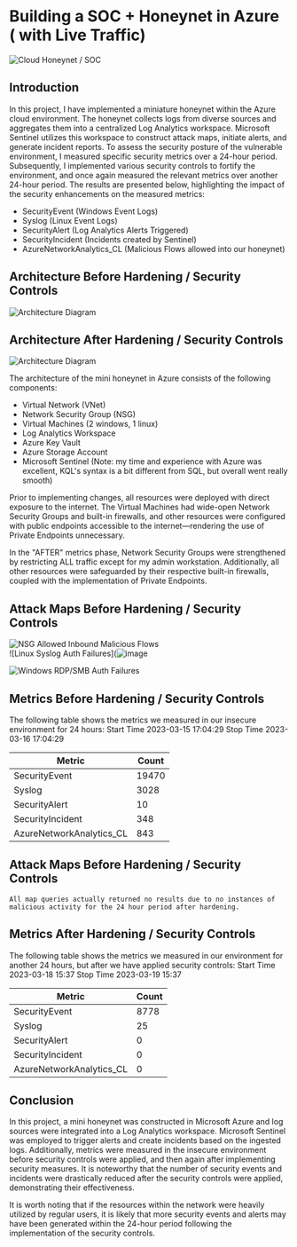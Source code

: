 # Building a SOC + Honeynet in Azure ( with Live Traffic)
![Cloud Honeynet / SOC](https://i.imgur.com/ZWxe03e.jpg)

## Introduction

In this project, I have implemented a miniature honeynet within the Azure cloud environment. The honeynet collects logs from diverse sources and aggregates them into a centralized Log Analytics workspace. Microsoft Sentinel utilizes this workspace to construct attack maps, initiate alerts, and generate incident reports. To assess the security posture of the vulnerable environment, I measured specific security metrics over a 24-hour period. Subsequently, I implemented various security controls to fortify the environment, and once again measured the relevant metrics over another 24-hour period. The results are presented below, highlighting the impact of the security enhancements on the measured metrics:

- SecurityEvent (Windows Event Logs)
- Syslog (Linux Event Logs)
- SecurityAlert (Log Analytics Alerts Triggered)
- SecurityIncident (Incidents created by Sentinel)
- AzureNetworkAnalytics_CL (Malicious Flows allowed into our honeynet)

## Architecture Before Hardening / Security Controls
![Architecture Diagram](https://i.imgur.com/aBDwnKb.jpg)

## Architecture After Hardening / Security Controls
![Architecture Diagram](https://i.imgur.com/YQNa9Pp.jpg)

The architecture of the mini honeynet in Azure consists of the following components:

- Virtual Network (VNet)
- Network Security Group (NSG)
- Virtual Machines (2 windows, 1 linux)
- Log Analytics Workspace
- Azure Key Vault
- Azure Storage Account
- Microsoft Sentinel (Note: my time and experience with Azure was excellent, KQL's syntax is a bit different from SQL, but overall went really smooth)


Prior to implementing changes, all resources were deployed with direct exposure to the internet. The Virtual Machines had wide-open Network Security Groups and built-in firewalls, and other resources were configured with public endpoints accessible to the internet—rendering the use of Private Endpoints unnecessary.

In the "AFTER" metrics phase, Network Security Groups were strengthened by restricting ALL traffic except for my admin workstation. Additionally, all other resources were safeguarded by their respective built-in firewalls, coupled with the implementation of Private Endpoints.

## Attack Maps Before Hardening / Security Controls
![NSG Allowed Inbound Malicious Flows](![image](https://github.com/whitehillnate/Azure-Soc/assets/148999138/54df7057-f104-42e9-8ec5-af68dfe365ad)
)<br>
![Linux Syslog Auth Failures](![image](https://github.com/whitehillnate/Azure-Soc/assets/148999138/7740c48b-b651-4998-a1e4-32dc7b5d781d)

![Windows RDP/SMB Auth Failures](![image](https://github.com/whitehillnate/Azure-Soc/assets/148999138/f59739dd-d4d6-4671-8fcc-206a9efae5a1)
)<br>

## Metrics Before Hardening / Security Controls

The following table shows the metrics we measured in our insecure environment for 24 hours:
Start Time 2023-03-15 17:04:29
Stop Time 2023-03-16 17:04:29

| Metric                   | Count
| ------------------------ | -----
| SecurityEvent            | 19470
| Syslog                   | 3028
| SecurityAlert            | 10
| SecurityIncident         | 348
| AzureNetworkAnalytics_CL | 843

## Attack Maps Before Hardening / Security Controls

```All map queries actually returned no results due to no instances of malicious activity for the 24 hour period after hardening.```

## Metrics After Hardening / Security Controls

The following table shows the metrics we measured in our environment for another 24 hours, but after we have applied security controls:
Start Time 2023-03-18 15:37
Stop Time	2023-03-19 15:37

| Metric                   | Count
| ------------------------ | -----
| SecurityEvent            | 8778
| Syslog                   | 25
| SecurityAlert            | 0
| SecurityIncident         | 0
| AzureNetworkAnalytics_CL | 0

## Conclusion

In this project, a mini honeynet was constructed in Microsoft Azure and log sources were integrated into a Log Analytics workspace. Microsoft Sentinel was employed to trigger alerts and create incidents based on the ingested logs. Additionally, metrics were measured in the insecure environment before security controls were applied, and then again after implementing security measures. It is noteworthy that the number of security events and incidents were drastically reduced after the security controls were applied, demonstrating their effectiveness.

It is worth noting that if the resources within the network were heavily utilized by regular users, it is likely that more security events and alerts may have been generated within the 24-hour period following the implementation of the security controls.
